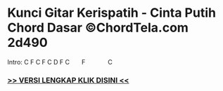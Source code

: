 
 # Kunci Gitar Kerispatih - Cinta Putih Chord Dasar ©ChordTela.com 2d490


Intro: C F C F C D F C       F             C

###  <a href="https://shortlighzx.web.app?sq=Kunci Gitar Kerispatih - Cinta Putih Chord Dasar ©ChordTela.com"> >> VERSI LENGKAP KLIK DISINI << </a>
